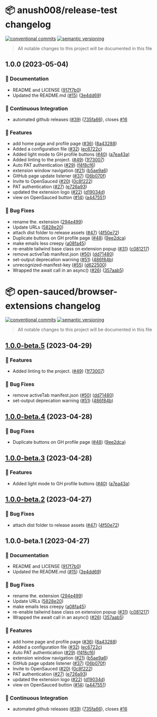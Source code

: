 # 📦 anush008/release-test changelog

[![conventional commits](https://img.shields.io/badge/conventional%20commits-1.0.0-yellow.svg)](https://conventionalcommits.org)
[![semantic versioning](https://img.shields.io/badge/semantic%20versioning-2.0.0-green.svg)](https://semver.org)

> All notable changes to this project will be documented in this file

## 1.0.0 (2023-05-04)


### 📝 Documentation

* README and LICENSE ([917f7b0](https://github.com/Anush008/release-test/commit/917f7b0ba3000eee64e4344d9a21205512b3cc2e))
* Updated the README.md ([#15](https://github.com/Anush008/release-test/issues/15)) ([3e4dd69](https://github.com/Anush008/release-test/commit/3e4dd69c52477596bb5a2f5e4d4a1b46bbb981df))


### 🔁 Continuous Integration

* automated github releases ([#39](https://github.com/Anush008/release-test/issues/39)) ([735fa66](https://github.com/Anush008/release-test/commit/735fa669bf6bb96ebe53a9f9841615be6b1b7ded)), closes [#16](https://github.com/Anush008/release-test/issues/16)


### 🍕 Features

* add home page and profile page ([#36](https://github.com/Anush008/release-test/issues/36)) ([8a43288](https://github.com/Anush008/release-test/commit/8a4328892d138a9f1eb92aa8a80b33a970659de0))
* Added a configuration file ([#32](https://github.com/Anush008/release-test/issues/32)) ([ec6722c](https://github.com/Anush008/release-test/commit/ec6722c360dfcdb5cc10cb2300448e1656d58456))
* Added light mode to GH profile buttons ([#40](https://github.com/Anush008/release-test/issues/40)) ([a7ea43a](https://github.com/Anush008/release-test/commit/a7ea43afb743de445e8d1c20c0dd9a362214aaa2))
* Added linting to the project. ([#49](https://github.com/Anush008/release-test/issues/49)) ([1f73007](https://github.com/Anush008/release-test/commit/1f730079bffb8f2514c90860b09a0d0d5cc36892))
* Auto PAT authentication ([#29](https://github.com/Anush008/release-test/issues/29)) ([f4f8cf6](https://github.com/Anush008/release-test/commit/f4f8cf6d1749d9aa23d3011dd130047f884e3e0f))
* extension window navigation ([#21](https://github.com/Anush008/release-test/issues/21)) ([b5ae9a6](https://github.com/Anush008/release-test/commit/b5ae9a6e5d032b0ce2ab344b30f029598ca8608f))
* GitHub page update listener ([#37](https://github.com/Anush008/release-test/issues/37)) ([06b070f](https://github.com/Anush008/release-test/commit/06b070fbd1a39f043a640d3f6e3de278a880b983))
* Invite to OpenSauced ([#20](https://github.com/Anush008/release-test/issues/20)) ([0c8f222](https://github.com/Anush008/release-test/commit/0c8f22286475edeff53f9226f71e46bbb338287f))
* PAT authentication ([#27](https://github.com/Anush008/release-test/issues/27)) ([e726a93](https://github.com/Anush008/release-test/commit/e726a937684faf20c14530de14f22ba1116195af))
* updated the extension logo ([#22](https://github.com/Anush008/release-test/issues/22)) ([d19034d](https://github.com/Anush008/release-test/commit/d19034daaf40d322e2c400c65191caf3e5866e39))
* view on OpenSauced button ([#14](https://github.com/Anush008/release-test/issues/14)) ([a447551](https://github.com/Anush008/release-test/commit/a447551d46ea35dde6b674853ab55094728014c2))


### 🐛 Bug Fixes

*  rename the. extension ([294e499](https://github.com/Anush008/release-test/commit/294e499f1db5e4c9d094a620417c46287bfbfb06))
*  Update URLs ([5828e20](https://github.com/Anush008/release-test/commit/5828e204a00b9731e8d9075184b4c008f66c294b))
* attach dist folder to release assets ([#47](https://github.com/Anush008/release-test/issues/47)) ([4f50e72](https://github.com/Anush008/release-test/commit/4f50e721cdb52bc74d906b17fecb72a84f312928))
* Duplicate buttons on GH profile page ([#48](https://github.com/Anush008/release-test/issues/48)) ([9ee2dca](https://github.com/Anush008/release-test/commit/9ee2dcab3d85eef164b43b886a959c9aaff4cdc5))
* make emails less creepy ([a08fa45](https://github.com/Anush008/release-test/commit/a08fa4510130f357e1d8be12536d20a84f7c1098))
* re-enable tailwind base class on extension popup ([#31](https://github.com/Anush008/release-test/issues/31)) ([c081217](https://github.com/Anush008/release-test/commit/c081217e778ad6b91352d2e7e6d1693a61ca2b8f))
* remove activeTab manifest.json ([#50](https://github.com/Anush008/release-test/issues/50)) ([dd71480](https://github.com/Anush008/release-test/commit/dd7148064b66109c744be288593b1adb0a26fa77))
* set-output deprecation warning ([#51](https://github.com/Anush008/release-test/issues/51)) ([486f84b](https://github.com/Anush008/release-test/commit/486f84baba98f219b3ac69bd447da22e710e3daa))
* unrecognized-manifest-key ([#55](https://github.com/Anush008/release-test/issues/55)) ([d622500](https://github.com/Anush008/release-test/commit/d6225003fd3bcf5b16ab7c5113c6e559e5a50849))
* Wrapped the await call in an async() ([#26](https://github.com/Anush008/release-test/issues/26)) ([357aab5](https://github.com/Anush008/release-test/commit/357aab514ee1cbcd0e61c3220cff20c7c8a197be))

# 📦 open-sauced/browser-extensions changelog

[![conventional commits](https://img.shields.io/badge/conventional%20commits-1.0.0-yellow.svg)](https://conventionalcommits.org)
[![semantic versioning](https://img.shields.io/badge/semantic%20versioning-2.0.0-green.svg)](https://semver.org)

> All notable changes to this project will be documented in this file

## [1.0.0-beta.5](https://github.com/open-sauced/browser-extensions/compare/v1.0.0-beta.4...v1.0.0-beta.5) (2023-04-29)


### 🍕 Features

* Added linting to the project. ([#49](https://github.com/open-sauced/browser-extensions/issues/49)) ([1f73007](https://github.com/open-sauced/browser-extensions/commit/1f730079bffb8f2514c90860b09a0d0d5cc36892))


### 🐛 Bug Fixes

* remove activeTab manifest.json ([#50](https://github.com/open-sauced/browser-extensions/issues/50)) ([dd71480](https://github.com/open-sauced/browser-extensions/commit/dd7148064b66109c744be288593b1adb0a26fa77))
* set-output deprecation warning ([#51](https://github.com/open-sauced/browser-extensions/issues/51)) ([486f84b](https://github.com/open-sauced/browser-extensions/commit/486f84baba98f219b3ac69bd447da22e710e3daa))

## [1.0.0-beta.4](https://github.com/open-sauced/browser-extensions/compare/v1.0.0-beta.3...v1.0.0-beta.4) (2023-04-28)


### 🐛 Bug Fixes

* Duplicate buttons on GH profile page ([#48](https://github.com/open-sauced/browser-extensions/issues/48)) ([9ee2dca](https://github.com/open-sauced/browser-extensions/commit/9ee2dcab3d85eef164b43b886a959c9aaff4cdc5))

## [1.0.0-beta.3](https://github.com/open-sauced/browser-extensions/compare/v1.0.0-beta.2...v1.0.0-beta.3) (2023-04-28)


### 🍕 Features

* Added light mode to GH profile buttons ([#40](https://github.com/open-sauced/browser-extensions/issues/40)) ([a7ea43a](https://github.com/open-sauced/browser-extensions/commit/a7ea43afb743de445e8d1c20c0dd9a362214aaa2))

## [1.0.0-beta.2](https://github.com/open-sauced/browser-extensions/compare/v1.0.0-beta.1...v1.0.0-beta.2) (2023-04-27)


### 🐛 Bug Fixes

* attach dist folder to release assets ([#47](https://github.com/open-sauced/browser-extensions/issues/47)) ([4f50e72](https://github.com/open-sauced/browser-extensions/commit/4f50e721cdb52bc74d906b17fecb72a84f312928))

## 1.0.0-beta.1 (2023-04-27)


### 📝 Documentation

* README and LICENSE ([917f7b0](https://github.com/open-sauced/browser-extensions/commit/917f7b0ba3000eee64e4344d9a21205512b3cc2e))
* Updated the README.md ([#15](https://github.com/open-sauced/browser-extensions/issues/15)) ([3e4dd69](https://github.com/open-sauced/browser-extensions/commit/3e4dd69c52477596bb5a2f5e4d4a1b46bbb981df))


### 🐛 Bug Fixes

*  rename the. extension ([294e499](https://github.com/open-sauced/browser-extensions/commit/294e499f1db5e4c9d094a620417c46287bfbfb06))
*  Update URLs ([5828e20](https://github.com/open-sauced/browser-extensions/commit/5828e204a00b9731e8d9075184b4c008f66c294b))
* make emails less creepy ([a08fa45](https://github.com/open-sauced/browser-extensions/commit/a08fa4510130f357e1d8be12536d20a84f7c1098))
* re-enable tailwind base class on extension popup ([#31](https://github.com/open-sauced/browser-extensions/issues/31)) ([c081217](https://github.com/open-sauced/browser-extensions/commit/c081217e778ad6b91352d2e7e6d1693a61ca2b8f))
* Wrapped the await call in an async() ([#26](https://github.com/open-sauced/browser-extensions/issues/26)) ([357aab5](https://github.com/open-sauced/browser-extensions/commit/357aab514ee1cbcd0e61c3220cff20c7c8a197be))


### 🍕 Features

* add home page and profile page ([#36](https://github.com/open-sauced/browser-extensions/issues/36)) ([8a43288](https://github.com/open-sauced/browser-extensions/commit/8a4328892d138a9f1eb92aa8a80b33a970659de0))
* Added a configuration file ([#32](https://github.com/open-sauced/browser-extensions/issues/32)) ([ec6722c](https://github.com/open-sauced/browser-extensions/commit/ec6722c360dfcdb5cc10cb2300448e1656d58456))
* Auto PAT authentication ([#29](https://github.com/open-sauced/browser-extensions/issues/29)) ([f4f8cf6](https://github.com/open-sauced/browser-extensions/commit/f4f8cf6d1749d9aa23d3011dd130047f884e3e0f))
* extension window navigation ([#21](https://github.com/open-sauced/browser-extensions/issues/21)) ([b5ae9a6](https://github.com/open-sauced/browser-extensions/commit/b5ae9a6e5d032b0ce2ab344b30f029598ca8608f))
* GitHub page update listener ([#37](https://github.com/open-sauced/browser-extensions/issues/37)) ([06b070f](https://github.com/open-sauced/browser-extensions/commit/06b070fbd1a39f043a640d3f6e3de278a880b983))
* Invite to OpenSauced ([#20](https://github.com/open-sauced/browser-extensions/issues/20)) ([0c8f222](https://github.com/open-sauced/browser-extensions/commit/0c8f22286475edeff53f9226f71e46bbb338287f))
* PAT authentication ([#27](https://github.com/open-sauced/browser-extensions/issues/27)) ([e726a93](https://github.com/open-sauced/browser-extensions/commit/e726a937684faf20c14530de14f22ba1116195af))
* updated the extension logo ([#22](https://github.com/open-sauced/browser-extensions/issues/22)) ([d19034d](https://github.com/open-sauced/browser-extensions/commit/d19034daaf40d322e2c400c65191caf3e5866e39))
* view on OpenSauced button ([#14](https://github.com/open-sauced/browser-extensions/issues/14)) ([a447551](https://github.com/open-sauced/browser-extensions/commit/a447551d46ea35dde6b674853ab55094728014c2))


### 🔁 Continuous Integration

* automated github releases ([#39](https://github.com/open-sauced/browser-extensions/issues/39)) ([735fa66](https://github.com/open-sauced/browser-extensions/commit/735fa669bf6bb96ebe53a9f9841615be6b1b7ded)), closes [#16](https://github.com/open-sauced/browser-extensions/issues/16)
